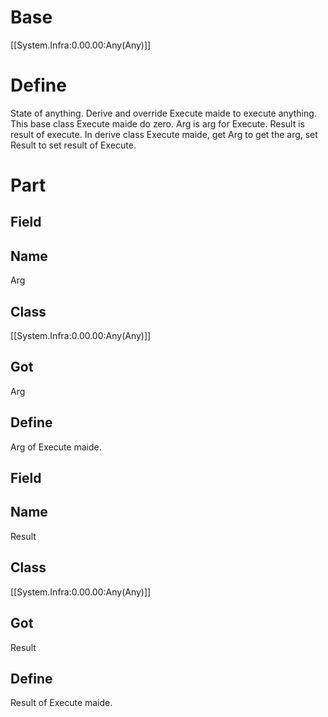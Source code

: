 # Base
[[System.Infra:0.00.00:Any(Any)]]
# Define
State of anything. Derive and override Execute maide 
to execute anything. This base class Execute maide do zero.
Arg is arg for Execute. Result is result of execute.
In derive class Execute maide, get Arg to get the arg, set Result to set result of Execute.
# Part
## Field
## Name
Arg
## Class
[[System.Infra:0.00.00:Any(Any)]]
## Got
Arg
## Define
Arg of Execute maide.
## Field
## Name
Result
## Class
[[System.Infra:0.00.00:Any(Any)]]
## Got
Result
## Define
Result of Execute maide.